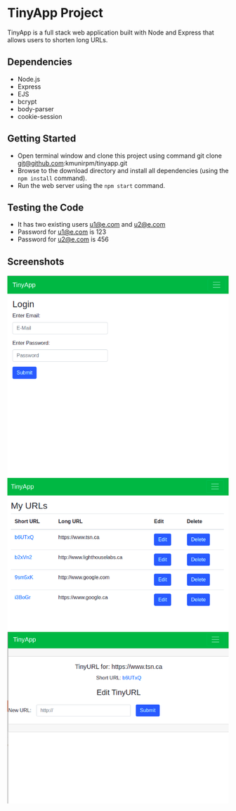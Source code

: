 # TinyApp Project

TinyApp is a full stack web application built with Node and Express that allows users to shorten long URLs.

## Dependencies

- Node.js
- Express
- EJS
- bcrypt
- body-parser
- cookie-session

## Getting Started

- Open terminal window and clone this project using command 
  git clone git@github.com:kmunirpm/tinyapp.git
- Browse to the download directory and install all dependencies (using the `npm install` command).
- Run the web server using the `npm start` command.

## Testing the Code

- It has two existing users u1@e.com and u2@e.com
- Password for u1@e.com is 123
- Password for u2@e.com is 456


## Screenshots

!["Mobile and Tablet view of the app"](https://github.com/kmunirpm/tinyapp/blob/main/screenshots/main.png)
!["Mobile and Tablet view of the app"](https://github.com/kmunirpm/tinyapp/blob/main/screenshots/logged-in.png)
!["Mobile and Tablet view of the app"](https://github.com/kmunirpm/tinyapp/blob/main/screenshots/edit-screen.png)

